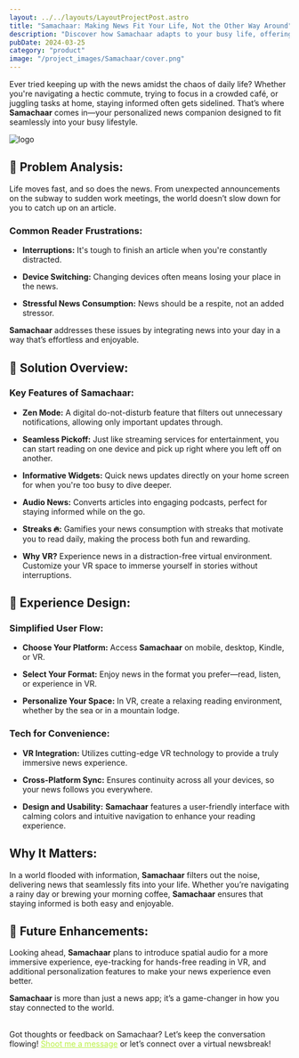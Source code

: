 ```yaml
---
layout: ../../layouts/LayoutProjectPost.astro
title: "Samachaar: Making News Fit Your Life, Not the Other Way Around"
description: "Discover how Samachaar adapts to your busy life, offering a seamless and engaging news experience tailored to your needs."
pubDate: 2024-03-25
category: "product"
image: "/project_images/Samachaar/cover.png"
---
```


Ever tried keeping up with the news amidst the chaos of daily life? Whether you're navigating a hectic commute, trying to focus in a crowded café, or juggling tasks at home, staying informed often gets sidelined. That’s where **Samachaar** comes in—your personalized news companion designed to fit seamlessly into your busy lifestyle.

![logo](/project_images/Samachaar/cover.png)

## 🎯 Problem Analysis:

Life moves fast, and so does the news. From unexpected announcements on the subway to sudden work meetings, the world doesn’t slow down for you to catch up on an article.

### Common Reader Frustrations:

- **Interruptions:** It's tough to finish an article when you're constantly distracted.

- **Device Switching:** Changing devices often means losing your place in the news.

- **Stressful News Consumption:** News should be a respite, not an added stressor.

**Samachaar** addresses these issues by integrating news into your day in a way that’s effortless and enjoyable.

## 🧩 Solution Overview:

### Key Features of **Samachaar**:

- **Zen Mode:** A digital do-not-disturb feature that filters out unnecessary notifications, allowing only important updates through.

- **Seamless Pickoff:** Just like streaming services for entertainment, you can start reading on one device and pick up right where you left off on another.

- **Informative Widgets:** Quick news updates directly on your home screen for when you're too busy to dive deeper.

- **Audio News:** Converts articles into engaging podcasts, perfect for staying informed while on the go.

- **Streaks 🔥:** Gamifies your news consumption with streaks that motivate you to read daily, making the process both fun and rewarding.

- **Why VR?** Experience news in a distraction-free virtual environment. Customize your VR space to immerse yourself in stories without interruptions.

## 📌 Experience Design:

### Simplified User Flow:

- **Choose Your Platform:** Access **Samachaar** on mobile, desktop, Kindle, or VR.

- **Select Your Format:** Enjoy news in the format you prefer—read, listen, or experience in VR.

- **Personalize Your Space:** In VR, create a relaxing reading environment, whether by the sea or in a mountain lodge.

### Tech for Convenience:

- **VR Integration:** Utilizes cutting-edge VR technology to provide a truly immersive news experience.

- **Cross-Platform Sync:** Ensures continuity across all your devices, so your news follows you everywhere.

- **Design and Usability:** **Samachaar** features a user-friendly interface with calming colors and intuitive navigation to enhance your reading experience.

## Why It Matters:

In a world flooded with information, **Samachaar** filters out the noise, delivering news that seamlessly fits into your life. Whether you’re navigating a rainy day or brewing your morning coffee, **Samachaar** ensures that staying informed is both easy and enjoyable.

## 🔦 Future Enhancements:

Looking ahead, **Samachaar** plans to introduce spatial audio for a more immersive experience, eye-tracking for hands-free reading in VR, and additional personalization features to make your news experience even better.

**Samachaar** is more than just a news app; it’s a game-changer in how you stay connected to the world.

<br>
Got thoughts or feedback on Samachaar? Let’s keep the conversation flowing! <a href="mailto:hello@vaibhavpathak.me" style="color: #BAF144; text-decoration: underline;">Shoot me a message</a> or let’s connect over a virtual newsbreak!

<br>
<br>
